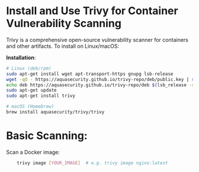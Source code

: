 # Install and Use Trivy for Container Vulnerability Scanning  
Trivy is a comprehensive open-source vulnerability scanner for containers and other artifacts. To install on Linux/macOS:  

**Installation**:  
```bash
# Linux (deb/rpm)
sudo apt-get install wget apt-transport-https gnupg lsb-release
wget -qO - https://aquasecurity.github.io/trivy-repo/deb/public.key | sudo apt-key add -
echo deb https://aquasecurity.github.io/trivy-repo/deb $(lsb_release -sc) main | sudo tee -a /etc/apt/sources.list.d/trivy.list
sudo apt-get update
sudo apt-get install trivy

# macOS (Homebrew)
brew install aquasecurity/trivy/trivy
```
# Basic Scanning:
Scan a Docker image:
```bash
    trivy image [YOUR_IMAGE]  # e.g. trivy image nginx:latest
```
